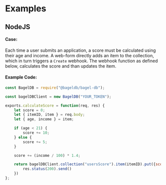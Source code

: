 # Examples

## NodeJS

#### Case:
Each time a user submits an application, a score must be calculated using their age and income. A web-form directly adds an item to the collection, which in turn triggers a `Create` webhook. The webhook function as defined below, calculates the score and than updates the item.

#### Example Code:


```js
const BagelDB = require("@bageldb/bagel-db");

const bagelDBClient = new BagelDB("YOUR_TOKEN");

exports.calculateScore = function(req, res) {
	let score = 0;
	let { itemID, item } = req.body;
	let { age, income } = item;

	if (age < 21) {
		score += 10;
	} else {
		score += 5;
	}

	score += (income / 100) * 1.4;

	return bagelDBClient.collection("usersScore").item(itemID).put({score: score}).then((response) => {
		res.status(200).send()
	})
};


```